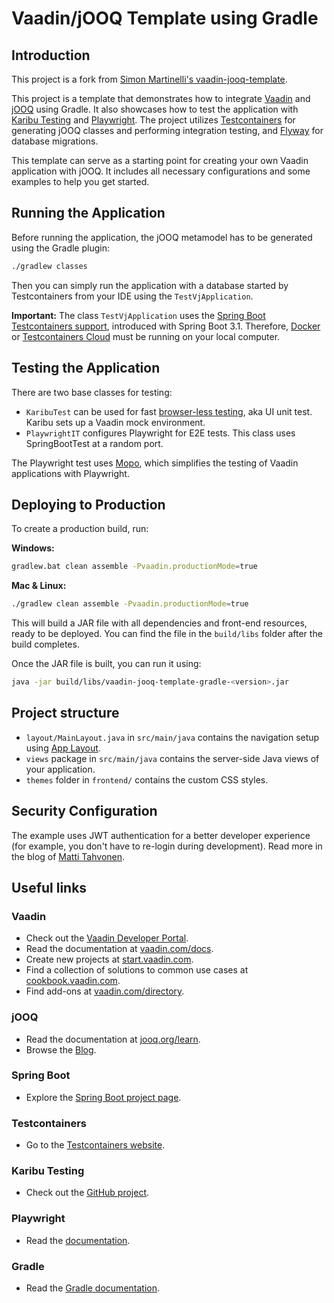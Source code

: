 # Vaadin/jOOQ Template using Gradle

## Introduction

This project is a fork from [Simon Martinelli's vaadin-jooq-template](https://github.com/simasch/vaadin-jooq-template).

This project is a template that demonstrates how to integrate [Vaadin](https://vaadin.com) and [jOOQ](https://jooq.org) using Gradle.
It also showcases how to test the application with [Karibu Testing](https://github.com/mvysny/karibu-testing) and [Playwright](https://playwright.dev). The project
utilizes [Testcontainers](https://testcontainers.com) for generating jOOQ classes and performing integration testing, and [Flyway](https://flywaydb.org) for database migrations.

This template can serve as a starting point for creating your own Vaadin application with jOOQ.
It includes all necessary configurations and some examples to help you get started.

## Running the Application

Before running the application, the jOOQ metamodel has to be generated using the Gradle plugin:

```bash
./gradlew classes
```

Then you can simply run the application with a database started by Testcontainers from your IDE using the `TestVjApplication`.

**Important:**
The class `TestVjApplication` uses the [Spring Boot Testcontainers support](https://spring.io/blog/2023/06/23/improved-testcontainers-support-in-spring-boot-3-1), introduced with Spring Boot 3.1.
Therefore, [Docker](https://www.docker.com) or [Testcontainers Cloud](https://testcontainers.com/cloud/) must be running on your local computer.

## Testing the Application

There are two base classes for testing:

- `KaribuTest` can be used for fast [browser-less testing](https://mvysny.github.io/browserless-web-testing/), aka UI unit test. Karibu sets up a Vaadin mock environment.
- `PlaywrightIT` configures Playwright for E2E tests. This class uses SpringBootTest at a random port.

The Playwright test uses [Mopo](https://github.com/viritin/mopo),
which simplifies the testing of Vaadin applications with Playwright.

## Deploying to Production

To create a production build, run:

**Windows:**
```bash
gradlew.bat clean assemble -Pvaadin.productionMode=true
```

**Mac & Linux:**
```bash
./gradlew clean assemble -Pvaadin.productionMode=true
```

This will build a JAR file with all dependencies and front-end resources, ready to be deployed.
You can find the file in the `build/libs` folder after the build completes.

Once the JAR file is built, you can run it using:

```bash
java -jar build/libs/vaadin-jooq-template-gradle-<version>.jar
```

## Project structure

- `layout/MainLayout.java` in `src/main/java` contains the navigation setup using [App Layout](https://vaadin.com/docs/components/app-layout).
- `views` package in `src/main/java` contains the server-side Java views of your application.
- `themes` folder in `frontend/` contains the custom CSS styles.

## Security Configuration

The example uses JWT authentication for a better developer experience (for example, you don't have to re-login during development).
Read more in the blog of [Matti Tahvonen](https://vaadin.com/blog/jwt-authentication-with-vaadin-flow-for-better-developer-and-user-experience).

## Useful links

### Vaadin

- Check out the [Vaadin Developer Portal](https://vaadin.com/developers).
- Read the documentation at [vaadin.com/docs](https://vaadin.com/docs).
- Create new projects at [start.vaadin.com](https://start.vaadin.com/).
- Find a collection of solutions to common use cases at [cookbook.vaadin.com](https://cookbook.vaadin.com/).
- Find add-ons at [vaadin.com/directory](https://vaadin.com/directory).

### jOOQ

- Read the documentation at [jooq.org/learn](https://www.jooq.org/learn/).
- Browse the [Blog](https://blog.jooq.org).

### Spring Boot

- Explore the [Spring Boot project page](https://spring.io/projects/spring-boot/).

### Testcontainers

- Go to the [Testcontainers website](https://testcontainers.com).

### Karibu Testing

- Check out the [GitHub project](https://github.com/mvysny/karibu-testing).

### Playwright

- Read the [documentation](https://playwright.dev).

### Gradle

- Read the [Gradle documentation](https://docs.gradle.org/).